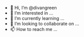 - 👋 Hi, I’m @divangreen
- 👀 I’m interested in ...
- 🌱 I’m currently learning ...
- 💞️ I’m looking to collaborate on ...
- 📫 How to reach me ...

<!---
divangreen/divangreen is a ✨ special ✨ repository because its `README.md` (this file) appears on your GitHub profile.
You can click the Preview link to take a look at your changes.
--->
